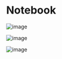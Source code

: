 # Notebook

![image](https://github.com/ElifAltinbulak/Notebook/assets/76043798/a0454019-fc40-4a05-ba75-cc13d2e8e7f6)

![image](https://github.com/ElifAltinbulak/Notebook/assets/76043798/8191403d-7489-499e-9044-03d74ff4fde1)

![image](https://github.com/ElifAltinbulak/Notebook/assets/76043798/5a927f93-5c9a-4428-ad3e-ca86481790ab)

